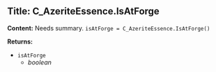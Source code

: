 ## Title: C_AzeriteEssence.IsAtForge

**Content:**
Needs summary.
`isAtForge = C_AzeriteEssence.IsAtForge()`

**Returns:**
- `isAtForge`
  - *boolean*